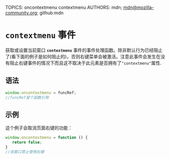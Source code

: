 TOPICS: oncontextmenu
        contextmenu
AUTHORS: mdn; mdn@mozilla-community.org; github:mdn

# `contextmenu` 事件

获取或设置当前窗口 **`contextmenu`** 事件的事件处理函数。除非默认行为已经阻止了(看下面的例子是如何阻止的)，否则右键菜单会被激活。注意此事件会发生在没有阻止右键事件的情况下而且这不取决于此元素是否拥有了`"contextmenu"`属性.

## 语法

```javascript
window.oncontextmenu = funcRef;
//funcRef是个函数引用
```

## 示例

这个例子会取消页面右键的功能：

```javascript
window.oncontextmenu = function () {
   return false;
}
//该窗口禁止使用右键
```

